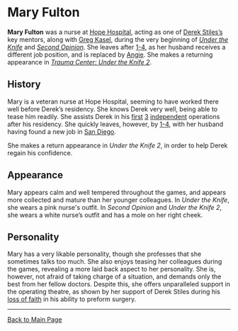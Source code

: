 # Mary Fulton


**Mary Fulton** was a nurse at [Hope Hospital](../locations/Hope_Hospital.md), acting as one of [Derek Stiles’s](Derek_Stiles.md) key mentors, along with [Greg Kasel](Greg_Kasel.md), during the very beginning of *[Under the Knife](../../utk/UTK.md)* and *[Second Opinion](../SO.md)*. She leaves after [1-4](../episodes/1_4.md), as her husband receives a different job position, and is replaced by [Angie](Angela_Thompson.md). She makes a returning appearance in *[Trauma Center: Under the Knife 2](../../utk2/UTK2.md)*. 

## <a id="History"></a>History

Mary is a veteran nurse at Hope Hospital, seeming to have worked there well before Derek’s residency. She knows Derek very well, being able to tease him readily. She assists Derek in his [first](../episodes/1_1.md) [3](../episodes/1_2.md) [independent](../episodes/1_3.md) operations after his residency. She quickly leaves, however, by [1-4](../episodes/1_4.md), with her husband having found a new job in [San Diego](../locations/California.md#San_Diego).

She makes a return appearance in *Under the Knife 2*, in order to help Derek regain his confidence.
<!-- expand this bit later -->

## <a id="Appearance"></a>Appearance

Mary appears calm and well tempered throughout the games, and appears more collected and mature than her younger colleagues. In *Under the Knife*, she wears a pink nurse's outfit. In *Second Opinion* and *Under the Knife 2*, she wears a white nurse’s outfit and has a mole on her right cheek.

## <a id="Personality"></a>Personality

Mary has a very likable personality, though she professes that she sometimes talks too much. She also enjoys teasing her colleagues during the games, revealing a more laid back aspect to her personality. She is, however, not afraid of taking charge of a situation, and demands only the best from her fellow doctors. Despite this, she offers unparalleled support in the operating theatre, as shown by her support of Derek Stiles during his [loss of faith](../../utk2/episodes/Chapter_4.md) in his ability to preform surgery.

---

[Back to Main Page](/tc-wiki)